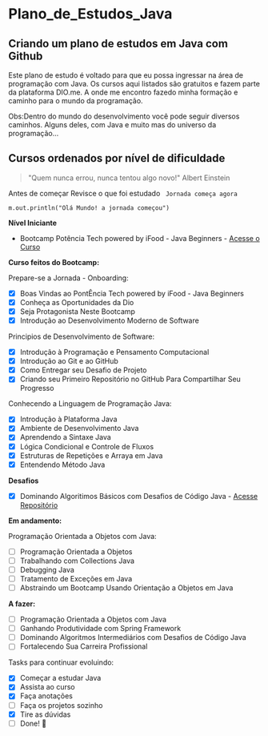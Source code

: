 # Plano_de_Estudos_Java
## Criando um plano de estudos em Java com Github
Este plano de estudo  é voltado para que eu possa ingressar na área de programação com Java. Os cursos aqui listados são gratuitos e fazem parte da plataforma DIO.me. A onde me encontro fazedo minha formação e caminho para o mundo da programação.

Obs:Dentro do mundo do desenvolvimento você pode seguir diversos caminhos. Alguns deles, com Java e muito mas do universo da programação...

<!--
![roadmap_java](https://user-images.githubusercontent.com/81716096/194963829-d7e37ba4-0a4f-4ae1-8cc7-0977e163c9e4.png)
-->

## Cursos ordenados por nível de dificuldade

> "Quem nunca errou, nunca tentou algo novo!" Albert Einstein

Antes de começar Revisce o que foi estudado
`` Jornada começa agora``

``m.out.println("Olá Mundo! a jornada começou")``



**Nível Iniciante**

- Bootcamp Potência Tech powered by iFood - Java Beginners - [Acesse o Curso](https://web.dio.me/course/introducao-ao-ecossistema-e-documentacao-java/learning/54e1ad91-8842-4065-bc89-37329f54f0cd)

**Curso feitos do Bootcamp:**

Prepare-se a Jornada - Onboarding:
- [X] Boas Vindas ao PontÊncia Tech powered by iFood - Java Beginners
- [X] Conheça as Oportunidades da Dio
- [X] Seja Protagonista Neste Bootcamp
- [X] Introdução ao Desenvolvimento Moderno de Software

Principios de Desenvolvimento de Software:
- [X] Introdução à Programação e Pensamento Computacional
- [X] Introdução ao Git e ao GitHub
- [X] Como Entregar seu Desafio de Projeto
- [X] Criando seu Primeiro Repositório no GitHub Para Compartilhar Seu Progresso

Conhecendo a Linguagem de Programação Java:
- [X] Introdução à Plataforma Java
- [X] Ambiente de Desenvolvimento Java
- [x] Aprendendo a Sintaxe Java 
- [x] Lógica Condicional e Controle de Fluxos
- [x] Estruturas de Repetições e Arraya em Java
- [x] Entendendo Método Java 

**Desafios**

- [x] Dominando Algoritimos Básicos com Desafios de Código Java - [Acesse Repositório](https://github.com/Hub-Rodrigo/Dio-Trilha-Java-Basico/tree/main/Cuso-Java/src/Desafios)

**Em andamento:**

Programação Orientada a Objetos com Java:
- [ ] Programação Orientada a Objetos
- [ ] Trabalhando com Collections Java
- [ ] Debugging Java
- [ ] Tratamento de Exceções em Java
- [ ] Abstraindo um Bootcamp Usando Orientação a Objetos em Java

**A fazer:**

- [ ] Programação Orientada a Objetos com Java
- [ ] Ganhando Produtividade com Spring Framework
- [ ] Dominando Algoritmos Intermediários com Desafios de Código Java
- [ ] Fortalecendo Sua Carreira Profissional

Tasks para continuar evoluindo:

- [x] Começar a estudar Java
- [X] Assista ao curso
- [X] Faça anotações
- [ ] Faça os projetos sozinho
- [x] Tire as dúvidas
- [ ] Done! 🎉
